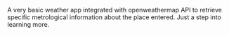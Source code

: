 A very basic weather app integrated with openweathermap API to retrieve specific metrological information about the place entered.
Just a step into learning more.
